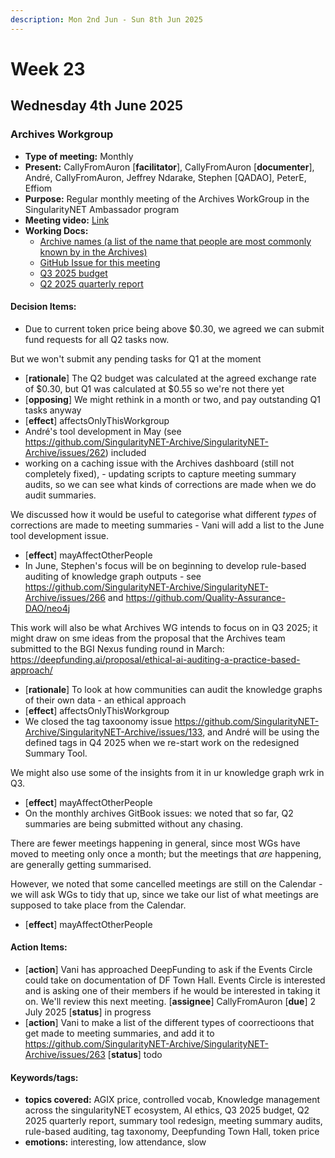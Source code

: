 ```yaml
---
description: Mon 2nd Jun - Sun 8th Jun 2025
---
```


# Week 23

## Wednesday 4th June 2025

### Archives Workgroup

- **Type of meeting:** Monthly
- **Present:** CallyFromAuron [**facilitator**], CallyFromAuron [**documenter**], André, CallyFromAuron, Jeffrey Ndarake, Stephen [QADAO], PeterE, Effiom
- **Purpose:** Regular monthly meeting of the Archives WorkGroup in the SingularityNET Ambassador program
- **Meeting video:** [Link](https://www.youtube.com/playlist?list=PL4dGsCqdRj6ct6TwdrVKm_Bjg2ToCjzQh)
- **Working Docs:**
  - [Archive names (a list of the name that people are most commonly known by in the Archives)](https://docs.google.com/spreadsheets/d/1r5LDA7yiERtWuu-HHYsBiG-RLyjDCtTZUB8H-xZHFsE/edit?usp=sharing)
  - [GitHub Issue for this meeting](https://github.com/SingularityNET-Archive/SingularityNET-Archive/issues/269)
  - [Q3 2025 budget](https://docs.google.com/spreadsheets/d/14IYxBj-9MGCZRkYIupwvbHgPYZgohnyMSQ-EUFBgpYI/edit?usp=sharing)
  - [Q2 2025 quarterly report](https://docs.google.com/document/d/1h6ojjXnkvhTX8gAR_W1t_TVpCGQvyLCm0kY4QQIU_Gs/edit?usp=sharing)

#### Decision Items:
- Due to current token price being above $0.30, we agreed we can submit fund requests for all Q2 tasks now.

But we won't submit any pending tasks for Q1 at the moment
  - [**rationale**] The Q2 budget was calculated at the agreed exchange rate of $0.30, but Q1 was calculated at $0.55 so we're not there yet
  - [**opposing**] We might rethink in a month or two, and pay outstanding Q1 tasks anyway
  - [**effect**] affectsOnlyThisWorkgroup
- André's tool development in May (see https://github.com/SingularityNET-Archive/SingularityNET-Archive/issues/262) included 
- working on a caching issue with the Archives dashboard (still not completely fixed), - updating scripts to capture meeting summary audits, so we can see what kinds of corrections are made when we do audit summaries.

We discussed how it would be useful to categorise what different *types* of corrections are made to meeting summaries - Vani will add a list to the June tool development issue.
  - [**effect**] mayAffectOtherPeople
- In June, Stephen's focus will be on beginning to develop rule-based auditing of knowledge graph outputs - see https://github.com/SingularityNET-Archive/SingularityNET-Archive/issues/266 and https://github.com/Quality-Assurance-DAO/neo4j

This work will also be what Archives WG intends to focus on in Q3 2025; it might draw on sme ideas from the proposal that the Archives team submitted to the BGI Nexus funding round in March: https://deepfunding.ai/proposal/ethical-ai-auditing-a-practice-based-approach/
  - [**rationale**] To look at how communities can audit the knowledge graphs of their own data - an ethical approach
  - [**effect**] affectsOnlyThisWorkgroup
- We closed the tag taxoonomy issue https://github.com/SingularityNET-Archive/SingularityNET-Archive/issues/133, and André will be using the defined tags in Q4 2025 when we re-start work on the redesigned Summary Tool. 

We might also use some of the insights from it in ur knowledge graph wrk in Q3.
  - [**effect**] mayAffectOtherPeople
- On the monthly archives GitBook issues: we noted that so far, Q2 summaries are being submitted without any chasing.

There are fewer meetings happening in general, since most WGs have moved to meeting only once a month; but the meetings that *are* happening, are generally getting summarised.

However, we noted that some cancelled meetings are still on the Calendar - we will ask WGs to tidy that up, since we take our list of what meetings are supposed to take place from the Calendar.
  - [**effect**] mayAffectOtherPeople

#### Action Items:
- [**action**] Vani has approached DeepFunding to ask if the Events Circle could take on documentation of DF Town Hall. Events Circle is interested and is asking one of their members if he would be interested in taking it on. We'll review this next meeting.
 [**assignee**] CallyFromAuron [**due**] 2 July 2025 [**status**] in progress
- [**action**] Vani to make a list of the different types of coorrectioons that get made to meeting summaries, and add it to https://github.com/SingularityNET-Archive/SingularityNET-Archive/issues/263 [**status**] todo

#### Keywords/tags:
- **topics covered:** AGIX price, controlled vocab, Knowledge management across the singularityNET ecosystem, AI ethics, Q3 2025 budget, Q2 2025 quarterly report, summary tool redesign, meeting summary audits, rule-based auditing, tag taxonomy, Deepfunding Town Hall, token price
- **emotions:** interesting, low attendance, slow